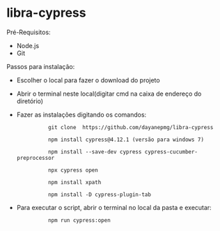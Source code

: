 # libra-cypress

Pré-Requisitos:
- Node.js
- Git

Passos para instalação:
- Escolher o local para fazer o download do projeto
- Abrir o terminal neste local(digitar cmd na caixa de endereço do diretório)
- Fazer as instalações digitando os comandos: 

                git clone  https://github.com/dayanepmg/libra-cypress
                
                npm install cypress@4.12.1 (versão para windows 7)
                
                npm install --save-dev cypress cypress-cucumber-preprocessor
                
                npx cypress open
                
                npm install xpath
                
                npm install -D cypress-plugin-tab
                
- Para executar o script, abrir o terminal no local da pasta e executar:

                npm run cypress:open    
                
